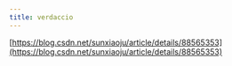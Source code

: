 ```yaml
---
title: verdaccio
---
```


[https://blog.csdn.net/sunxiaoju/article/details/88565353](https://blog.csdn.net/sunxiaoju/article/details/88565353)
